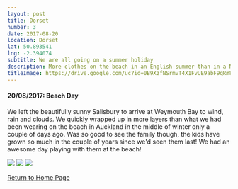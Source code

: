 ```yaml
---
layout: post
title: Dorset
number: 3
date: 2017-08-20
location: Dorset
lat: 50.893541
lng: -2.394074
subtitle: We are all going on a summer holiday
description: More clothes on the beach in an English summer than in a NZ winter
titleImage: https://drive.google.com/uc?id=0B9XzfNSrmvT4X1FvUE9abF9qRm8
---
```


<h4>20/08/2017: Beach Day</h4>

We left the beautifully sunny Salisbury to arrive at Weymouth Bay to wind, rain and clouds. We quickly wrapped up in more layers than what we had been wearing on the beach in Auckland in the middle of winter only a couple of days ago. 
Was so good to see the family though, the kids have grown so much in the couple of years since we'd seen them last! We had an awesome day playing with them at the beach!

<img src="https://drive.google.com/uc?id=0B9XzfNSrmvT4a3FudG1KUTAydlU" class="image1">
<img src="https://drive.google.com/uc?id=0B9XzfNSrmvT4RUNQeU8wc0ZSbWM" class="image1">
<img src="https://drive.google.com/uc?id=0B9XzfNSrmvT4MDlMQnpnYWI2X2c" class="image1">

<a href="https://adventuresofthetravellingtwins.com/">Return to Home Page</a>
